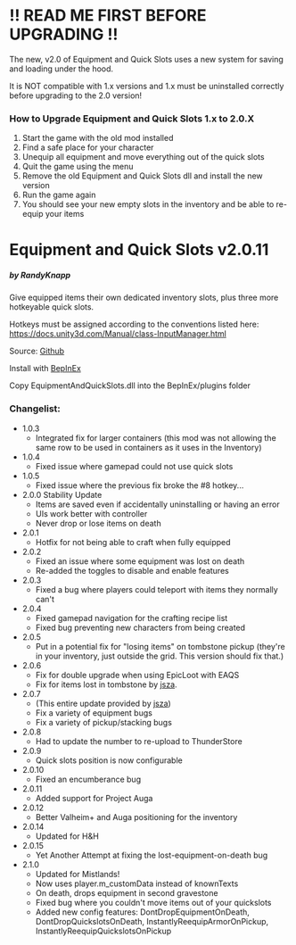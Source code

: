 # !! READ ME FIRST BEFORE UPGRADING !!
The new, v2.0 of Equipment and Quick Slots uses a new system for saving and loading under the hood.

It is NOT compatible with 1.x versions and 1.x must be uninstalled correctly before upgrading to the 2.0 version!

### How to Upgrade Equipment and Quick Slots 1.x to 2.0.X
1. Start the game with the old mod installed
2. Find a safe place for your character
3. Unequip all equipment and move everything out of the quick slots
4. Quit the game using the menu
5. Remove the old Equipment and Quick Slots dll and install the new version
6. Run the game again
7. You should see your new empty slots in the inventory and be able to re-equip your items

# Equipment and Quick Slots v2.0.11
##### by RandyKnapp
Give equipped items their own dedicated inventory slots, plus three more hotkeyable quick slots.

Hotkeys must be assigned according to the conventions listed here: https://docs.unity3d.com/Manual/class-InputManager.html

Source: [Github](https://github.com/RandyKnapp/ValheimMods/EquipmentAndQuickSlots/)

Install with [BepInEx](https://valheim.thunderstore.io/package/denikson/BepInExPack_Valheim/)

Copy EquipmentAndQuickSlots.dll into the BepInEx/plugins folder

### Changelist:
  * 1.0.3
    * Integrated fix for larger containers (this mod was not allowing the same row to be used in containers as it uses in the Inventory)
  * 1.0.4
    * Fixed issue where gamepad could not use quick slots
  * 1.0.5
    * Fixed issue where the previous fix broke the #8 hotkey...
  * 2.0.0 Stability Update
	* Items are saved even if accidentally uninstalling or having an error
	* UIs work better with controller
	* Never drop or lose items on death
  * 2.0.1
	* Hotfix for not being able to craft when fully equipped
  * 2.0.2
	* Fixed an issue where some equipment was lost on death
	* Re-added the toggles to disable and enable features
  * 2.0.3
    * Fixed a bug where players could teleport with items they normally can't
  * 2.0.4
    * Fixed gamepad navigation for the crafting recipe list
	* Fixed bug preventing new characters from being created
  * 2.0.5
    * Put in a potential fix for "losing items" on tombstone pickup (they're in your inventory, just outside the grid. This version should fix that.)
  * 2.0.6
    * Fix for double upgrade when using EpicLoot with EAQS
	* Fix for items lost in tombstone by [jsza](https://github.com/jsza).
  * 2.0.7
	* (This entire update provided by [jsza](https://github.com/jsza))
	* Fix a variety of equipment bugs
	* Fix a variety of pickup/stacking bugs
  * 2.0.8
    * Had to update the number to re-upload to ThunderStore
  * 2.0.9
	* Quick slots position is now configurable
  * 2.0.10
    * Fixed an encumberance bug
  * 2.0.11
    * Added support for Project Auga
  * 2.0.12
    * Better Valheim+ and Auga positioning for the inventory
  * 2.0.14
    * Updated for H&H
  * 2.0.15
    * Yet Another Attempt at fixing the lost-equipment-on-death bug
  * 2.1.0
    * Updated for Mistlands!
    * Now uses player.m_customData instead of knownTexts
    * On death, drops equipment in second gravestone
    * Fixed bug where you couldn't move items out of your quickslots
    * Added new config features: DontDropEquipmentOnDeath, DontDropQuickslotsOnDeath, InstantlyReequipArmorOnPickup, InstantlyReequipQuickslotsOnPickup
